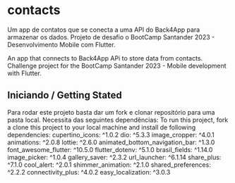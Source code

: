 # contacts

Um app de contatos que se conecta a uma API do Back4App para armazenar os dados.
Projeto de desafio o BootCamp Santander 2023 - Desenvolvimento Mobile com Flutter.

An app that connects to Back4App APi to store data from contacts.
Challenge project for the BootCamp Santander 2023 - Mobile development with Flutter.

## Iniciando / Getting Stated

Para rodar este projeto basta dar um fork e clonar repositório para uma pasta local.
Necessita das seguintes dependências:
To run this project, fork a clone this project to your local machine and install de following dependencies:
  cupertino_icons: ^1.0.2
  dio: ^5.3.3
  image_cropper: ^4.0.1
  animations: ^2.0.8
  lottie: ^2.6.0
  animated_bottom_navigation_bar: ^1.3.0
  font_awesome_flutter: ^10.5.0
  flutter_dotenv: ^5.1.0
  brasil_fields: ^1.14.0
  image_picker: ^1.0.4
  gallery_saver: ^2.3.2
  url_launcher: ^6.1.14
  share_plus: ^7.1.0
  cool_alert: ^2.0.1
  shimmer_animation: ^2.1.0
  shared_preferences: ^2.2.2
  connectivity_plus: ^4.0.2
  easy_localization: ^3.0.3
